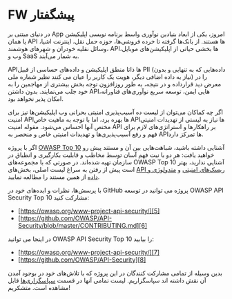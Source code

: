 # FW پیشگفتار

در دنیای مبتنی بر App امروز، یکی از ابعاد بنیادین نوآوری واسط برنامه نویسی اپلیکیشن یا همان API ها هستند. از بانک‌‌ها گرفته تا خرده فروشی‌‌ها، حوزه حمل نقل، اینترنت اشیا، وسائل نقلیه خودران و شهرهای هوشمند، APIها بخشی حیاتی از اپلیکیشن‌‌های موبایل، وب و SaaS به شمار می‌آیند.

APIها ذاتا منطق اپلیکیشن و داده‌‌های حساسی از قبیل PII (داده‌‌هایی که به تنهایی و بدون نیاز به داده اضافی دیگر، هویت یک کاربر را عیان می کنند نظیر شماره ملی) را در معرض دید قرارداده و در نتیجه، به طور روزافزون توجه بخش بیشتری از مهاجمین را به خود جلب می‌نمایند. بدون داشتن APIهایی ایمن، توسعه سریع نوآوری‌‌های فناورانه، امکان پذیر نخواهد بود.

اگر چه کماکان می‌توان از لیست ده آسیب‌پذیری امنیتی بحرانی وب اپلیکیشن‌‌ها نیز برای امنیت APIها بهره برد، اما با توجه به ماهیت خاص APIها نیاز به لیستی از تهدیدات امنیتی مختص آنها احساس می‌شود. مقوله امنیت API بر راهکارها و استراتژی‌‌های لازم برای فهم و رفع آسیب‌پذیری‌‌ها و تهدیدات امنیتی خاص و منحصر به APIها تمرکز دارد.

اگر با پروژه [OWASP Top 10][1] آشنایی داشته باشید، شباهت‌‌هایی بین آن و مستند پیش رو خواهید یافت: هر دو با نیت فهم آسان توسط مخاطب و قابلیت بکارگیری و انطباق در سازمان تهیه شده‌اند. در صورتی که با مجموعه‌‌های OWASP Top 10 آشنایی ندارید، بهتر است پیش از رفتن به سراغ لیست اصلی، بخش‌‌های [API ریسک‌های امنیتی][2] و [متدولوژی و داده][3] از همین مستند را مطالعه نمایید.

با پرسش‌‌ها، نظرات و ایده‌‌های خود در GitHub پروژه می توانید در توسعه OWASP API Security Top 10 مشارکت کنید:

* [https://owasp.org/www-project-api-security/][5]
* [https://github.com/OWASP/API-Security/blob/master/CONTRIBUTING.md][6] 

در اینجا می توانید OWASP API Security Top 10 را بیابید:

* [https://owasp.org/www-project-api-security/][7]
* [https://github.com/OWASP/API-Security][8]

بدین وسیله از تمامی مشارکت کنندگان در این پروژه که با تلاش‌‌های خود در بوجود آمدن آن نقش داشته اند سپاسگزاریم. لیست تمامی آنها در قسمت [سپاسگزاری‌ها][4] قابل مشاهده است. متشکریم!


[1]: https://owasp.org/www-project-top-ten/
[2]: ./0x10-api-security-risks.md
[3]: ./0xd0-about-data.md
[4]: ./0xd1-acknowledgments.md
[5]: https://owasp.org/www-project-api-security/
[6]:https://github.com/OWASP/API-Security/blob/master/CONTRIBUTING.md
[7]: https://owasp.org/www-project-api-security/
[8]:https://github.com/OWASP/API-Security
